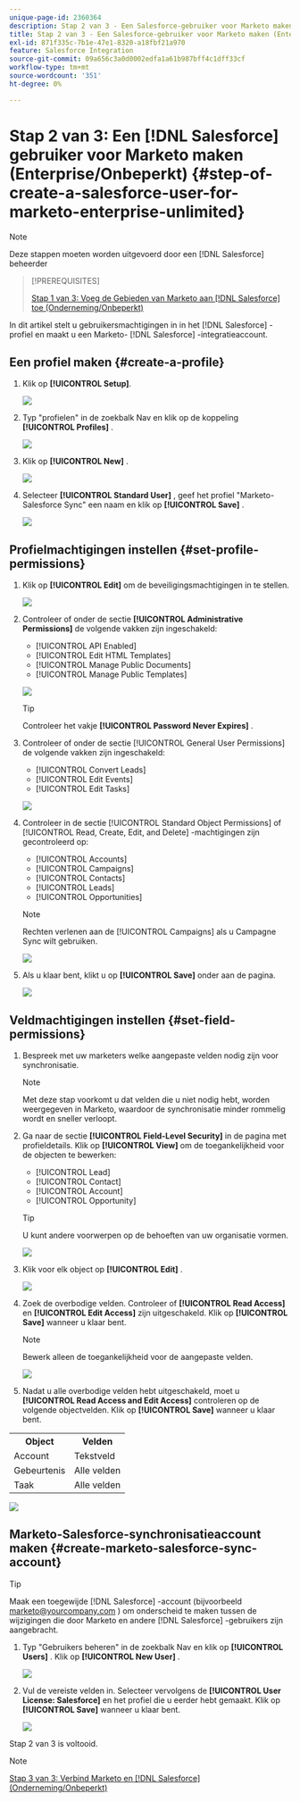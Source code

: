 ```yaml
---
unique-page-id: 2360364
description: Stap 2 van 3 - Een Salesforce-gebruiker voor Marketo maken (Enterprise/Unlimited) - Marketo Docs - Productdocumentatie
title: Stap 2 van 3 - Een Salesforce-gebruiker voor Marketo maken (Enterprise/Onbeperkt)
exl-id: 871f335c-7b1e-47e1-8320-a18fbf21a970
feature: Salesforce Integration
source-git-commit: 09a656c3a0d0002edfa1a61b987bff4c1dff33cf
workflow-type: tm+mt
source-wordcount: '351'
ht-degree: 0%

---
```


# Stap 2 van 3: Een [!DNL Salesforce] gebruiker voor Marketo maken (Enterprise/Onbeperkt) {#step-of-create-a-salesforce-user-for-marketo-enterprise-unlimited}

>[!NOTE]
>
>Deze stappen moeten worden uitgevoerd door een [!DNL Salesforce] beheerder

>[!PREREQUISITES]
>
>[ Stap 1 van 3: Voeg de Gebieden van Marketo aan  [!DNL Salesforce]  toe (Onderneming/Onbeperkt) ](/help/marketo/product-docs/crm-sync/salesforce-sync/setup/enterprise-unlimited-edition/step-1-of-3-add-marketo-fields-to-salesforce-enterprise-unlimited.md)

In dit artikel stelt u gebruikersmachtigingen in in het [!DNL Salesforce] -profiel en maakt u een Marketo- [!DNL Salesforce] -integratieaccount.

## Een profiel maken {#create-a-profile}

1. Klik op **[!UICONTROL Setup]**.

   ![](assets/image2015-6-11-16-3a15-3a27.png)

1. Typ &quot;profielen&quot; in de zoekbalk Nav en klik op de koppeling **[!UICONTROL Profiles]** .

   ![](assets/sfdc-profiles-hands.png)

1. Klik op **[!UICONTROL New]** .

   ![](assets/image2014-12-9-9-3a19-3a15.png)

1. Selecteer **[!UICONTROL Standard User]** , geef het profiel &quot;Marketo-Salesforce Sync&quot; een naam en klik op **[!UICONTROL Save]** .

   ![](assets/image2014-12-9-9-3a19-3a22.png)

## Profielmachtigingen instellen {#set-profile-permissions}

1. Klik op **[!UICONTROL Edit]** om de beveiligingsmachtigingen in te stellen.

   ![](assets/image2014-12-9-9-3a19-3a30.png)

1. Controleer of onder de sectie **[!UICONTROL Administrative Permissions]** de volgende vakken zijn ingeschakeld:

   * [!UICONTROL API Enabled]
   * [!UICONTROL Edit HTML Templates]
   * [!UICONTROL Manage Public Documents]
   * [!UICONTROL Manage Public Templates]

   ![](assets/image2014-12-9-9-3a19-3a38.png)

   >[!TIP]
   >
   >Controleer het vakje **[!UICONTROL Password Never Expires]** .

1. Controleer of onder de sectie [!UICONTROL General User Permissions] de volgende vakken zijn ingeschakeld:

   * [!UICONTROL Convert Leads]
   * [!UICONTROL Edit Events]
   * [!UICONTROL Edit Tasks]

   ![](assets/image2014-12-9-9-3a19-3a47.png)

1. Controleer in de sectie [!UICONTROL Standard Object Permissions] of [!UICONTROL Read, Create, Edit, and Delete] -machtigingen zijn gecontroleerd op:

   * [!UICONTROL Accounts]
   * [!UICONTROL Campaigns]
   * [!UICONTROL Contacts]
   * [!UICONTROL Leads]
   * [!UICONTROL Opportunities]

   >[!NOTE]
   >
   >Rechten verlenen aan de [!UICONTROL Campaigns] als u Campagne Sync wilt gebruiken.

   ![](assets/image2014-12-9-9-3a19-3a57.png)

1. Als u klaar bent, klikt u op **[!UICONTROL Save]** onder aan de pagina.

   ![](assets/image2014-12-9-9-3a20-3a5.png)

## Veldmachtigingen instellen {#set-field-permissions}

1. Bespreek met uw marketers welke aangepaste velden nodig zijn voor synchronisatie.

   >[!NOTE]
   >
   >Met deze stap voorkomt u dat velden die u niet nodig hebt, worden weergegeven in Marketo, waardoor de synchronisatie minder rommelig wordt en sneller verloopt.

1. Ga naar de sectie **[!UICONTROL Field-Level Security]** in de pagina met profieldetails. Klik op **[!UICONTROL View]** om de toegankelijkheid voor de objecten te bewerken:

   * [!UICONTROL Lead]
   * [!UICONTROL Contact]
   * [!UICONTROL Account]
   * [!UICONTROL Opportunity]

   >[!TIP]
   >
   >U kunt andere voorwerpen op de behoeften van uw organisatie vormen.

   ![](assets/image2014-12-9-9-3a20-3a14.png)

1. Klik voor elk object op **[!UICONTROL Edit]** .

   ![](assets/sfdc-sync-field-edit1.png)

1. Zoek de overbodige velden. Controleer of **[!UICONTROL Read Access]** en **[!UICONTROL Edit Access]** zijn uitgeschakeld. Klik op **[!UICONTROL Save]** wanneer u klaar bent.

   >[!NOTE]
   >
   >Bewerk alleen de toegankelijkheid voor de aangepaste velden.

   ![](assets/sfdc-sync-field-edit2.png)

1. Nadat u alle overbodige velden hebt uitgeschakeld, moet u **[!UICONTROL Read Access and Edit Access]** controleren op de volgende objectvelden. Klik op **[!UICONTROL Save]** wanneer u klaar bent.

<table>
 <tbody>
  <tr>
   <th>Object</th>
   <th>Velden</th>
  </tr>
  <tr>
   <td>Account</td>
   <td>Tekstveld</td>
  </tr>
  <tr>
   <td>Gebeurtenis</td>
   <td>Alle velden</td>
  </tr>
  <tr>
   <td>Taak</td>
   <td>Alle velden</td>
  </tr>
 </tbody>
</table>

![](assets/sfdc-check-the-boxes.png)

## Marketo-Salesforce-synchronisatieaccount maken {#create-marketo-salesforce-sync-account}

>[!TIP]
>
>Maak een toegewijde [!DNL Salesforce] -account (bijvoorbeeld <marketo@yourcompany.com> ) om onderscheid te maken tussen de wijzigingen die door Marketo en andere [!DNL Salesforce] -gebruikers zijn aangebracht.

1. Typ &quot;Gebruikers beheren&quot; in de zoekbalk Nav en klik op **[!UICONTROL Users]** . Klik op **[!UICONTROL New User]** .

   ![](assets/sfdc-new-users.png)

1. Vul de vereiste velden in. Selecteer vervolgens de **[!UICONTROL User License: Salesforce]** en het profiel die u eerder hebt gemaakt. Klik op **[!UICONTROL Save]** wanneer u klaar bent.

   ![](assets/image2014-12-9-9-3a20-3a56.png)

Stap 2 van 3 is voltooid.

>[!NOTE]
>
>[ Stap 3 van 3: Verbind Marketo en  [!DNL Salesforce]  (Onderneming/Onbeperkt) ](/help/marketo/product-docs/crm-sync/salesforce-sync/setup/enterprise-unlimited-edition/step-3-of-3-connect-marketo-and-salesforce-enterprise-unlimited.md)
